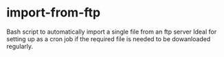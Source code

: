 # import-from-ftp
Bash script to automatically import a single file from an ftp server
Ideal for setting up as a cron job if the required file is needed to be dowanloaded regularly.
